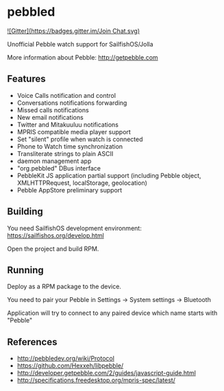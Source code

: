 pebbled
=======
[![Gitter](https://badges.gitter.im/Join Chat.svg)](https://gitter.im/smokku/pebble?utm_source=badge&utm_medium=badge&utm_campaign=pr-badge&utm_content=badge)

Unofficial Pebble watch support for SailfishOS/Jolla


More information about Pebble:
http://getpebble.com



Features
--------
* Voice Calls notification and control
* Conversations notifications forwarding
* Missed calls notifications
* New email notifications
* Twitter and Mitakuuluu notifications
* MPRIS compatible media player support
* Set "silent" profile when watch is connected
* Phone to Watch time synchronization
* Transliterate strings to plain ASCII
* daemon management app
* "org.pebbled" DBus interface
* PebbleKit JS application partial support
 (including Pebble object, XMLHTTPRequest, localStorage, geolocation)
* Pebble AppStore preliminary support



Building
--------

You need SailfishOS development environment: https://sailfishos.org/develop.html

Open the project and build RPM.



Running
-------

Deploy as a RPM package to the device.

You need to pair your Pebble in Settings -> System settings -> Bluetooth

Application will try to connect to any paired device which name starts with "Pebble"



References
----------

* http://pebbledev.org/wiki/Protocol
* https://github.com/Hexxeh/libpebble/
* http://developer.getpebble.com/2/guides/javascript-guide.html
* http://specifications.freedesktop.org/mpris-spec/latest/
